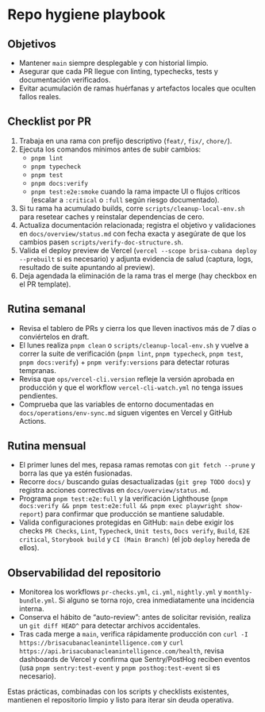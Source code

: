 # Repo hygiene playbook

## Objetivos

- Mantener `main` siempre desplegable y con historial limpio.
- Asegurar que cada PR llegue con linting, typechecks, tests y documentación verificados.
- Evitar acumulación de ramas huérfanas y artefactos locales que oculten fallos reales.

## Checklist por PR

1. Trabaja en una rama con prefijo descriptivo (`feat/`, `fix/`, `chore/`).
2. Ejecuta los comandos mínimos antes de subir cambios:
   - `pnpm lint`
   - `pnpm typecheck`
   - `pnpm test`
   - `pnpm docs:verify`
   - `pnpm test:e2e:smoke` cuando la rama impacte UI o flujos críticos (escalar a `:critical` o `:full` según riesgo documentado).
3. Si tu rama ha acumulado builds, corre `scripts/cleanup-local-env.sh` para resetear caches y reinstalar dependencias de cero.
4. Actualiza documentación relacionada; registra el objetivo y validaciones en `docs/overview/status.md` con fecha exacta y asegúrate de que los cambios pasen `scripts/verify-doc-structure.sh`.
5. Valida el deploy preview de Vercel (`vercel --scope brisa-cubana deploy --prebuilt` si es necesario) y adjunta evidencia de salud (captura, logs, resultado de suite apuntando al preview).
6. Deja agendada la eliminación de la rama tras el merge (hay checkbox en el PR template).

## Rutina semanal

- Revisa el tablero de PRs y cierra los que lleven inactivos más de 7 días o conviértelos en draft.
- El lunes realiza `pnpm clean` o `scripts/cleanup-local-env.sh` y vuelve a correr la suite de verificación (`pnpm lint`, `pnpm typecheck`, `pnpm test`, `pnpm docs:verify`) + `pnpm verify:versions` para detectar roturas tempranas.
- Revisa que `ops/vercel-cli.version` refleje la versión aprobada en producción y que el workflow `vercel-cli-watch.yml` no tenga issues pendientes.
- Comprueba que las variables de entorno documentadas en `docs/operations/env-sync.md` siguen vigentes en Vercel y GitHub Actions.

## Rutina mensual

- El primer lunes del mes, repasa ramas remotas con `git fetch --prune` y borra las que ya estén fusionadas.
- Recorre `docs/` buscando guías desactualizadas (`git grep TODO docs`) y registra acciones correctivas en `docs/overview/status.md`.
- Programa `pnpm test:e2e:full` y la verificación Lighthouse (`pnpm docs:verify && pnpm test:e2e:full && pnpm exec playwright show-report`) para confirmar que producción se mantiene saludable.
- Valida configuraciones protegidas en GitHub: `main` debe exigir los checks `PR Checks`, `Lint`, `Typecheck`, `Unit tests`, `Docs verify`, `Build`, `E2E critical`, `Storybook build` y `CI (Main Branch)` (el job `deploy` hereda de ellos).

## Observabilidad del repositorio

- Monitorea los workflows `pr-checks.yml`, `ci.yml`, `nightly.yml` y `monthly-bundle.yml`. Si alguno se torna rojo, crea inmediatamente una incidencia interna.
- Conserva el hábito de “auto-review”: antes de solicitar revisión, realiza un `git diff HEAD^` para detectar archivos accidentales.
- Tras cada merge a `main`, verifica rápidamente producción con `curl -I https://brisacubanacleanintelligence.com` y `curl https://api.brisacubanacleanintelligence.com/health`, revisa dashboards de Vercel y confirma que Sentry/PostHog reciben eventos (usa `pnpm sentry:test-event` y `pnpm posthog:test-event` si es necesario).

Estas prácticas, combinadas con los scripts y checklists existentes, mantienen el repositorio limpio y listo para iterar sin deuda operativa.
